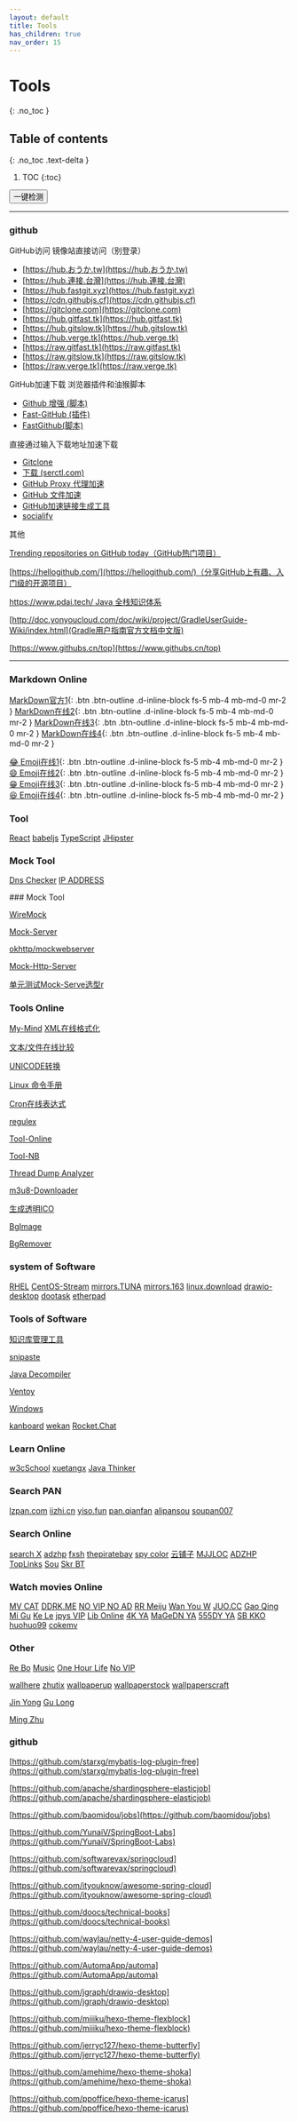 ```yaml
---
layout: default
title: Tools
has_children: true
nav_order: 15
---
```


# Tools
{: .no_toc }

## Table of contents
{: .no_toc .text-delta }

1. TOC
{:toc}



<script type="text/javascript">


 function getURL(url) {
        var xmlhttp = new ActiveXObject( "Microsoft.XMLHTTP");
        xmlhttp.open("GET", url, false);
        xmlhttp.send();
        if(xmlhttp.readyState==4) {
            if(xmlhttp.Status != 200) alert("不存在");
            return xmlhttp.Status==200;
        }
        return false;
}
function checkAll(){
    var elements = document.getElementsByTagName("p");
    for(var index=0 ; index< elements.length; index ++){
        var ele = elements[index];
        var mark = ele.getAttribute("mark");
        if (mark!='linkMe'){
            continue ;
        }
        var childNodes = ele.childNodes;
        for(var a=0 ; a< childNodes.length; a ++){
                var eleLink = elements[index];
                var link = eleLink.getAttribute("href");
                console.log(  "yes "  + link);
                /* && (link.startsWith("https", 0) || link.startsWith("http", 0) ) */
                if(  (link.startsWith("https") || link.startsWith("http") ) && getURL(link)){
                    
                    eleLink.style.backgroundColor = 'green';
                }else{
                    eleLink.style.backgroundColor = 'red';
                }
                
        }
        
    }
    
}

/*
if (typeof String.prototype.startsWith !== 'function') {
    String.prototype.startsWith = function(prefix) {
        return this.slice(0, prefix.length) === prefix;
    };
}

if (typeof String.prototype.endsWith !== 'function') {
    String.prototype.endsWith = function(suffix) {
        return this.indexOf(suffix, this.length - suffix.length) !== -1;
    };
}

 

String.prototype.startsWith = function(str) {
    if (!str || str.length > this.length){
        return false;
    }
    if (this.substr(0, str.length) == str){
        return true;
    }else{
        return false;
    }
    return true;
}
 */
/*  使用正则表达式 */ 
String.prototype.startsWith = function(str) {
    var reg = new RegExp("^" + str);
    return reg.test(this);
}

/* 测试ok，直接使用str.endsWith("abc")方式调用即可  */ 
String.prototype.endsWith = function(str) {
    var reg = new RegExp(str + "$");
    return reg.test(this);
}


</script>
<button class="btn btn-purple mr-2" onclick="checkAll()" value="一键检测" >一键检测</button>


---
### github

GitHub访问
镜像站直接访问（别登录）

- [https://hub.おうか.tw](https://hub.おうか.tw)
- [https://hub.連接.台灣](https://hub.連接.台灣)
- [https://hub.fastgit.xyz](https://hub.fastgit.xyz)
- [https://cdn.githubjs.cf](https://cdn.githubjs.cf)
- [https://gitclone.com](https://gitclone.com)
- [https://hub.gitfast.tk](https://hub.gitfast.tk)
- [https://hub.gitslow.tk](https://hub.gitslow.tk)
- [https://hub.verge.tk](https://hub.verge.tk)
- [https://raw.gitfast.tk](https://raw.gitfast.tk)
- [https://raw.gitslow.tk](https://raw.gitslow.tk)
- [https://raw.verge.tk](https://raw.verge.tk)

GitHub加速下载
浏览器插件和油猴脚本

- [Github 增强 (脚本)](https://greasyfork.org/zh-CN/scripts/412245)
- [Fast-GitHub (插件)](https://fhefh2015.github.io/Fast-GitHub/)
- [FastGithub(脚本)](https://greasyfork.org/zh-CN/scripts/397419)

直接通过输入下载地址加速下载

- [Gitclone](https://gitclone.com/)	
- [下载 (serctl.com)](https://d.serctl.com/)
- [GitHub Proxy 代理加速](https://ghproxy.com/)
- [GitHub 文件加速](https://gh.api.99988866.xyz/)
- [GitHub加速链接生成工具](https://github.zhlh6.cn/)
- [socialify](https://socialify.git.ci/)

其他

[Trending repositories on GitHub today（GitHub热门项目）](https://github.com/trending)

[https://hellogithub.com/](https://hellogithub.com/)（分享GitHub上有趣、入门级的开源项目）

[https://www.pdai.tech/ Java 全栈知识体系](https://www.pdai.tech/)

[http://doc.yonyoucloud.com/doc/wiki/project/GradleUserGuide-Wiki/index.html](Gradle用户指南官方文档中文版)

[https://www.githubs.cn/top](https://www.githubs.cn/top)


---
### Markdown Online
[MarkDown官方1](https://markdown.com.cn/){: .btn .btn-outline .d-inline-block fs-5 mb-4 mb-md-0 mr-2 }
[MarkDown在线2](http://editor.md.ipandao.com/examples/full.html){: .btn .btn-outline .d-inline-block fs-5 mb-4 mb-md-0 mr-2 }
[MarkDown在线3](https://www.zybuluo.com/mdeditor){: .btn .btn-outline .d-inline-block fs-5 mb-4 mb-md-0 mr-2 }
[MarkDown在线4](http://mahua.jser.me/){: .btn .btn-outline .d-inline-block fs-5 mb-4 mb-md-0 mr-2 }

[😂 Emoji在线1](http://getemoji.com/){: .btn .btn-outline .d-inline-block fs-5 mb-4 mb-md-0 mr-2 }
[😄 Emoji在线2](https://www.emojidaquan.com/){: .btn .btn-outline .d-inline-block fs-5 mb-4 mb-md-0 mr-2 }
[😁 Emoji在线3](https://www.emojiall.com/zh-hans){: .btn .btn-outline .d-inline-block fs-5 mb-4 mb-md-0 mr-2 }
[😆 Emoji在线4](https://emojipedia.org/){: .btn .btn-outline .d-inline-block fs-5 mb-4 mb-md-0 mr-2 }
  
### Tool

<p mark="linkMe">


<a href="https://www.bilibili.com/video/BV1wy4y1D7JT" target="_blank" class="btn btn-outline fs-5 mb-4 mb-md-0 mr-2">React</a>
<a href="https://babeljs.io/docs/en/" target="_blank" class="btn btn-outline fs-5 mb-4 mb-md-0 mr-2">babeljs</a>
<a href="https://www.tslang.cn/" target="_blank" class="btn btn-outline fs-5 mb-4 mb-md-0 mr-2">TypeScript</a>
<a href="https://www.jhipster.tech/cn/" target="_blank" class="btn btn-outline fs-5 mb-4 mb-md-0 mr-2">JHipster</a>

</p>

### Mock Tool

<p mark="linkMe">

<a href="https://dnschecker.org" target="_blank" class="btn btn-outline  fs-5 mb-4 mb-md-0 mr-2">Dns Checker</a>
<a href="https://ipaddress.com" target="_blank" class="btn btn-outline  fs-5 mb-4 mb-md-0 mr-2">IP ADDRESS</a>

</p>
### Mock Tool

<p mark="linkMe">

<a href="https://github.com/wiremock/wiremock" target="_blank" class="btn btn-outline fs-5 mb-4 mb-md-0 mr-2">WireMock</a>

<a href="https://github.com/mock-server/mockserver" target="_blank" class="btn btn-outline  fs-5 mb-4 mb-md-0 mr-2">Mock-Server</a>

<a href="http://www.jsons.cn/unicode" target="_blank" class="btn btn-outline  fs-5 mb-4 mb-md-0 mr-2">okhttp/mockwebserver</a>

<a href="https://mocki.io/mock-http-server" target="_blank" class="btn btn-outline  fs-5 mb-4 mb-md-0 mr-2">Mock-Http-Server</a>

<a href="https://www.cnblogs.com/larva-zhh/p/11678940.html" target="_blank" class="btn btn-outline  fs-5 mb-4 mb-md-0 mr-2">单元测试Mock-Serve选型r</a>
</p>

### Tools Online

<p mark="linkMe">

<a href="https://my-mind.github.io/" target="_blank" class="btn btn-outline fs-5 mb-4 mb-md-0 mr-2">My-Mind</a>
<a href="https://c.runoob.com/front-end/710/" target="_blank" class="btn btn-outline fs-5 mb-4 mb-md-0 mr-2">XML在线格式化</a>

<a href="https://www.diffchecker.com/diff" target="_blank" class="btn btn-outline  fs-5 mb-4 mb-md-0 mr-2">文本/文件在线比较</a>

<a href="http://www.jsons.cn/unicode" target="_blank" class="btn btn-outline  fs-5 mb-4 mb-md-0 mr-2">UNICODE转换</a>


</p>

<p mark="linkMe">

<a href="http://linux.51yip.com/" target="_blank" class="btn btn-outline fs-5 mb-4 mb-md-0 mr-2">Linux 命令手册</a>

<a href="http://cron.ciding.cc/" target="_blank" class="btn btn-outline fs-5 mb-4 mb-md-0 mr-2">Cron在线表达式</a>

<a href="https://jex.im/regulex/" target="_blank" class="btn btn-outline fs-5 mb-4 mb-md-0 mr-2">regulex</a>

<a href="https://www.67tool.com/" target="_blank" class="btn btn-outline fs-5 mb-4 mb-md-0 mr-2">Tool-Online</a>

<a href="https://www.toolnb.com/" target="_blank" class="btn btn-outline fs-5 mb-4 mb-md-0 mr-2">Tool-NB</a>

<a href="https://fastthread.io/ft-index.jsp" target="_blank" class="btn btn-outline fs-5 mb-4 mb-md-0 mr-2">Thread Dump Analyzer</a>


<a href="https://blog.luckly-mjw.cn/tool-show/m3u8-downloader/index.html" target="_blank" class="btn btn-outline fs-5 mb-4 mb-md-0 mr-2">m3u8-Downloader</a>

<a href="http://www.ico51.cn/" target="_blank" class="btn btn-outline fs-5 mb-4 mb-md-0 mr-2">生成透明ICO</a>

<a href="https://nav.rdonly.com/laboratory/bgimage/backimage.html" target="_blank" class="btn btn-outline fs-5 mb-4 mb-md-0 mr-2">BgImage</a>

<a href="https://www.aigei.com/bgremover/" target="_blank" class="btn btn-outline fs-5 mb-4 mb-md-0 mr-2">BgRemover</a>

</p>


### system of Software 

<p mark="linkMe">
<a href="https://developers.redhat.com/products/rhel/download" target="_blank" class="btn btn-outline  fs-5 mb-4 mb-md-0 mr-2">RHEL</a>
<a href="https://www.centos.org/centos-stream/" target="_blank" class="btn btn-outline  fs-5 mb-4 mb-md-0 mr-2">CentOS-Stream</a>
<a href="https://mirrors.tuna.tsinghua.edu.cn/" target="_blank" class="btn btn-outline  fs-5 mb-4 mb-md-0 mr-2">mirrors.TUNA</a>
<a href="http://mirrors.163.com/" target="_blank" class="btn btn-outline  fs-5 mb-4 mb-md-0 mr-2">mirrors.163</a>
<a href="https://www.linux.org/pages/download/" target="_blank" class="btn btn-outline  fs-5 mb-4 mb-md-0 mr-2">linux.download</a>
<a href="https://www.diagrams.net/" target="_blank" class="btn btn-outline  fs-5 mb-4 mb-md-0 mr-2">drawio-desktop</a>
<a href="http://dootask.com/" target="_blank" class="btn btn-outline  fs-5 mb-4 mb-md-0 mr-2">dootask</a>
<a href="https://etherpad.org/" target="_blank" class="btn btn-outline  fs-5 mb-4 mb-md-0 mr-2">etherpad</a>

</p>

### Tools of Software 

<p mark="linkMe">
<a href="https://obsidian.md" target="_blank" class="btn btn-outline  fs-5 mb-4 mb-md-0 mr-2">知识库管理工具</a>

<a href="https://www.snipaste.com/index.html" target="_blank" class="btn btn-outline fs-5 mb-4 mb-md-0 mr-2">snipaste</a>

<a href="http://java-decompiler.github.io/" target="_blank" class="btn btn-outline fs-5 mb-4 mb-md-0 mr-2">Java Decompiler</a>

<a href="https://www.ventoy.net/cn/download.html" target="_blank" class="btn btn-outline fs-5 mb-4 mb-md-0 mr-2">Ventoy</a>

<a href="https://msdn.itellyou.cn/" target="_blank" class="btn btn-outline fs-5 mb-4 mb-md-0 mr-2">Windows</a>

<a href="https://kanboard.org/" target="_blank" class="btn btn-outline fs-5 mb-4 mb-md-0 mr-2">kanboard</a>
<a href="https://github.com/wekan/wekan" target="_blank" class="btn btn-outline fs-5 mb-4 mb-md-0 mr-2">wekan</a>
<a href="https://github.com/RocketChat/Rocket.Chat" target="_blank" class="btn btn-outline fs-5 mb-4 mb-md-0 mr-2">Rocket.Chat</a>


</p>

### Learn Online

<p mark="linkMe">
<a href="https://www.w3cschool.cn/" target="_blank" class="btn btn-outline fs-5 mb-4 mb-md-0 mr-2">w3cSchool</a>
<a href="https://www.xuetangx.com/" target="_blank" class="btn btn-outline  fs-5 mb-4 mb-md-0 mr-2">xuetangx</a>
<a href="http://www.javathinker.net" target="_blank" class="btn btn-outline  fs-5 mb-4 mb-md-0 mr-2">Java Thinker</a>

</p>

### Search PAN

<p mark="linkMe">
<a href="https://lzpan.com/" target="_blank" class="btn btn-outline fs-5 mb-4 mb-md-0 mr-2">lzpan.com</a>
<a href="https://www.iizhi.cn/" target="_blank" class="btn btn-outline fs-5 mb-4 mb-md-0 mr-2">iizhi.cn</a>
<a href="https://yiso.fun/" target="_blank" class="btn btn-outline fs-5 mb-4 mb-md-0 mr-2">yiso.fun</a>
<a href="https://pan.qianfan.app/" target="_blank" class="btn btn-outline fs-5 mb-4 mb-md-0 mr-2">pan.qianfan</a>
<a href="https://www.alipansou.com/" target="_blank" class="btn btn-outline fs-5 mb-4 mb-md-0 mr-2">alipansou</a>
<a href="https://soupan007.com/" target="_blank" class="btn btn-outline fs-5 mb-4 mb-md-0 mr-2">soupan007</a>

</p>

### Search Online

<p mark="linkMe">

<a href="https://searx.space/" target="_blank" class="btn btn-outline fs-5 mb-4 mb-md-0 mr-2">search X</a>
<a href="https://adzhp.cn" target="_blank" class="btn btn-outline fs-5 mb-4 mb-md-0 mr-2">adzhp</a>
<a href="https://fxsh.com/" target="_blank" class="btn btn-outline fs-5 mb-4 mb-md-0 mr-2">fxsh</a>
<a href="http://thepiratebay.ee/" target="_blank" class="btn btn-outline fs-5 mb-4 mb-md-0 mr-2">thepiratebay</a>
<a href="https://zh.spycolor.com/0396ff" target="_blank" class="btn btn-outline fs-5 mb-4 mb-md-0 mr-2">spy color</a>
<a href="http://www.yunpz.net/" target="_blank" class="btn btn-outline fs-5 mb-4 mb-md-0 mr-2">云铺子</a>
<a href="https://www.mjjloc.com/#" target="_blank" class="btn btn-outline fs-5 mb-4 mb-md-0 mr-2">MJJLOC</a>
<a href="https://adzhp.cn" target="_blank" class="btn btn-outline fs-5 mb-4 mb-md-0 mr-2">ADZHP</a>
<a href="https://www.toplinks.cc/s/" target="_blank" class="btn btn-outline fs-5 mb-4 mb-md-0 mr-2">TopLinks</a>
<a href="https://nav.sbkko.com/" target="_blank" class="btn btn-outline fs-5 mb-4 mb-md-0 mr-2">Sou</a>
<a href="https://skrbtgo.xyz/" target="_blank" class="btn btn-outline fs-5 mb-4 mb-md-0 mr-2">Skr BT</a>

</p>

### Watch movies Online

<p mark="linkMe">

<a href="https://www.mvcat.com/" titel="" target="_blank" class="btn btn-outline fs-5 mb-4 mb-md-0 mr-2">MV CAT</a>
<a href="https://ddrk.me/" titel="" target="_blank" class="btn btn-outline fs-5 mb-4 mb-md-0 mr-2">DDRK.ME</a>
<a href="https://www.novipnoad.com/" target="_blank" class="btn btn-outline fs-5 mb-4 mb-md-0 mr-2">NO VIP NO AD</a>
<a href="https://www.rrmeiju.com/" target="_blank" class="btn btn-outline fs-5 mb-4 mb-md-0 mr-2">RR Meiju</a>
<a href="https://wanyouw.com/" target="_blank" class="btn btn-outline fs-5 mb-4 mb-md-0 mr-2">Wan You W</a>
<a href="https://www.juo.cc" target="_blank" class="btn btn-outline fs-5 mb-4 mb-md-0 mr-2">JUO.CC</a>
<a href="http://gaoqing.la/" target="_blank" class="btn btn-outline fs-5 mb-4 mb-md-0 mr-2">Gao Qing</a>
<a href="https://www.hebeilaibang.com/" target="_blank" class="btn btn-outline fs-5 mb-4 mb-md-0 mr-2">Mi Gu</a>
<a href="https://klyingshi.com/" target="_blank" class="btn btn-outline fs-5 mb-4 mb-md-0 mr-2">Ke Le</a>
<a href="https://www.jpys.me/"  titel="热门影视与动漫" target="_blank" class="btn btn-outline fs-5 mb-4 mb-md-0 mr-2">jpys VIP</a>
<a href="https://www.libvio.me/" titel="热门电影和海外剧" target="_blank" class="btn btn-outline fs-5 mb-4 mb-md-0 mr-2">Lib Online</a>
<a href="https://yanetflix.com/" titel="奈飞" target="_blank" class="btn btn-outline fs-5 mb-4 mb-md-0 mr-2">4K YA</a>
<a href="https://loli.magedn.com/" titel="影视与动漫综艺记录" target="_blank" class="btn btn-outline fs-5 mb-4 mb-md-0 mr-2">MaGeDN YA</a>
<a href="https://555dy1.com/" titel="影视与动漫综艺记录" target="_blank" class="btn btn-outline fs-5 mb-4 mb-md-0 mr-2">555DY YA</a>
<a href="https://nav.sbkko.com/" titel="影视与动漫综艺记录" target="_blank" class="btn btn-outline fs-5 mb-4 mb-md-0 mr-2">SB KKO</a>
<a href="https://www.huohuo99.com/" titel="影视与动漫综艺记录" target="_blank" class="btn btn-outline fs-5 mb-4 mb-md-0 mr-2">huohuo99</a>
<a href="https://cokemv.me/" titel="影视与动漫综艺记录" target="_blank" class="btn btn-outline fs-5 mb-4 mb-md-0 mr-2">cokemv</a>

</p>

### Other

<p mark="linkMe">

<a href="https://rebozj.com/" titel="" target="_blank" class="btn btn-outline fs-5 mb-4 mb-md-0 mr-2">Re Bo</a>
<a href="https://adzhp.cn/yin-yue-ruan-jian.html" titel="" target="_blank" class="btn btn-outline fs-5 mb-4 mb-md-0 mr-2">Music</a>
<a href="https://www.onehourlife.com/" titel="" target="_blank" class="btn btn-outline fs-5 mb-4 mb-md-0 mr-2">One Hour Life</a>
<a href="https://adzhp.cn/vipdianyingyuduanshipinjiexiziyuansuoyin.html" titel="" target="_blank" class="btn btn-outline fs-5 mb-4 mb-md-0 mr-2">No VIP</a>


</p>


<p mark="linkMe">

<a href="https://wallhere.com/" titel="" target="_blank" class="btn btn-outline fs-5 mb-4 mb-md-0 mr-2">wallhere</a>
<a href="https://zhutix.com/" titel="" target="_blank" class="btn btn-outline fs-5 mb-4 mb-md-0 mr-2">zhutix</a>
<a href="https://www.wallpaperup.com/" titel="" target="_blank" class="btn btn-outline fs-5 mb-4 mb-md-0 mr-2">wallpaperup</a>
<a href="https://wallpaperstock.net/" titel="" target="_blank" class="btn btn-outline fs-5 mb-4 mb-md-0 mr-2">wallpaperstock</a>
<a href="https://wallpaperscraft.com/" titel="" target="_blank" class="btn btn-outline fs-5 mb-4 mb-md-0 mr-2">wallpaperscraft</a>


</p>

<p mark="linkMe">
<a href="https://www.jinyongbook.com/" titel="" target="_blank" class="btn btn-outline fs-5 mb-4 mb-md-0 mr-2">Jin Yong</a>
<a href="https://www.xuges.com/wuxia/gulong/index.htm" titel="" target="_blank" class="btn btn-outline fs-5 mb-4 mb-md-0 mr-2">Gu Long</a>

<a href="http://t.icesmall.cn/" titel="" target="_blank" class="btn btn-outline fs-5 mb-4 mb-md-0 mr-2">Ming Zhu</a>

</p>


### github 


[https://github.com/starxg/mybatis-log-plugin-free](https://github.com/starxg/mybatis-log-plugin-free)

[https://github.com/apache/shardingsphere-elasticjob](https://github.com/apache/shardingsphere-elasticjob)

[https://github.com/baomidou/jobs](https://github.com/baomidou/jobs)

[https://github.com/YunaiV/SpringBoot-Labs](https://github.com/YunaiV/SpringBoot-Labs)

[https://github.com/softwarevax/springcloud](https://github.com/softwarevax/springcloud)

[https://github.com/ityouknow/awesome-spring-cloud](https://github.com/ityouknow/awesome-spring-cloud)

[https://github.com/doocs/technical-books](https://github.com/doocs/technical-books)

[https://github.com/waylau/netty-4-user-guide-demos](https://github.com/waylau/netty-4-user-guide-demos)

[https://github.com/AutomaApp/automa](https://github.com/AutomaApp/automa)

[https://github.com/jgraph/drawio-desktop](https://github.com/jgraph/drawio-desktop)


[https://github.com/miiiku/hexo-theme-flexblock](https://github.com/miiiku/hexo-theme-flexblock)

[https://github.com/jerryc127/hexo-theme-butterfly](https://github.com/jerryc127/hexo-theme-butterfly)

[https://github.com/amehime/hexo-theme-shoka](https://github.com/amehime/hexo-theme-shoka)

[https://github.com/ppoffice/hexo-theme-icarus](https://github.com/ppoffice/hexo-theme-icarus)